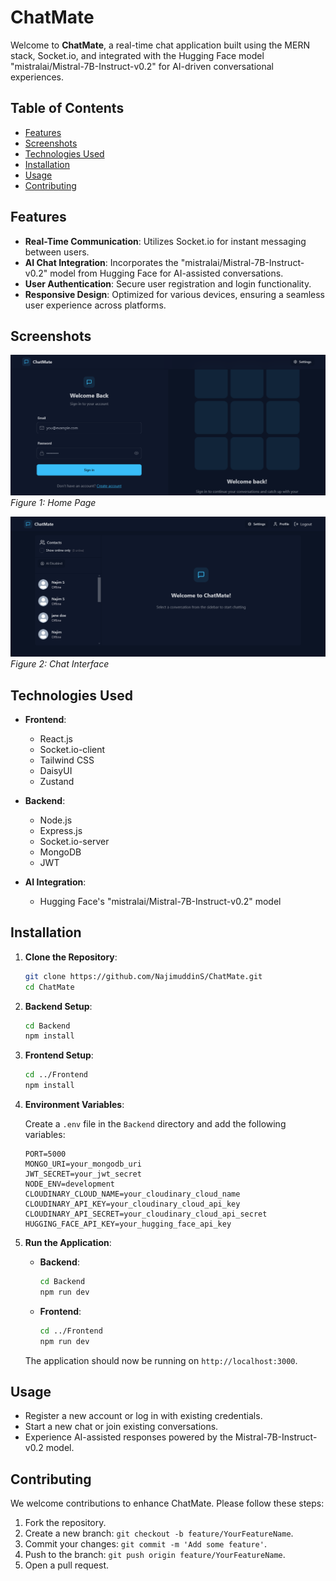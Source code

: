 # ChatMate

Welcome to **ChatMate**, a real-time chat application built using the MERN stack, Socket.io, and integrated with the Hugging Face model "mistralai/Mistral-7B-Instruct-v0.2" for AI-driven conversational experiences.

## Table of Contents

- [Features](#features)
- [Screenshots](#screenshots)
- [Technologies Used](#technologies-used)
- [Installation](#installation)
- [Usage](#usage)
- [Contributing](#contributing)


## Features

- **Real-Time Communication**: Utilizes Socket.io for instant messaging between users.
- **AI Chat Integration**: Incorporates the "mistralai/Mistral-7B-Instruct-v0.2" model from Hugging Face for AI-assisted conversations.
- **User Authentication**: Secure user registration and login functionality.
- **Responsive Design**: Optimized for various devices, ensuring a seamless user experience across platforms.

## Screenshots

![ChatMate Screenshot 1](https://github.com/NajimuddinS/ChatMate/blob/main/screenshots/screenshot1.png)
*Figure 1: Home Page*

![ChatMate Screenshot 2](https://github.com/NajimuddinS/ChatMate/blob/main/screenshots/screenshot2.png)
*Figure 2: Chat Interface*



## Technologies Used

- **Frontend**:
  - React.js
  - Socket.io-client
  - Tailwind CSS
  - DaisyUI
  - Zustand

- **Backend**:
  - Node.js
  - Express.js
  - Socket.io-server
  - MongoDB
  - JWT

- **AI Integration**:
  - Hugging Face's "mistralai/Mistral-7B-Instruct-v0.2" model

## Installation

1. **Clone the Repository**:

   ```bash
   git clone https://github.com/NajimuddinS/ChatMate.git
   cd ChatMate
   ```

2. **Backend Setup**:

   ```bash
   cd Backend
   npm install
   ```

3. **Frontend Setup**:

   ```bash
   cd ../Frontend
   npm install
   ```

4. **Environment Variables**:

   Create a `.env` file in the `Backend` directory and add the following variables:

   ```env
   PORT=5000
   MONGO_URI=your_mongodb_uri
   JWT_SECRET=your_jwt_secret
   NODE_ENV=development
   CLOUDINARY_CLOUD_NAME=your_cloudinary_cloud_name
   CLOUDINARY_API_KEY=your_cloudinary_cloud_api_key
   CLOUDINARY_API_SECRET=your_cloudinary_cloud_api_secret
   HUGGING_FACE_API_KEY=your_hugging_face_api_key
   ```

5. **Run the Application**:

   - **Backend**:

     ```bash
     cd Backend
     npm run dev
     ```

   - **Frontend**:

     ```bash
     cd ../Frontend
     npm run dev
     ```

   The application should now be running on `http://localhost:3000`.

## Usage

- Register a new account or log in with existing credentials.
- Start a new chat or join existing conversations.
- Experience AI-assisted responses powered by the Mistral-7B-Instruct-v0.2 model.

## Contributing

We welcome contributions to enhance ChatMate. Please follow these steps:

1. Fork the repository.
2. Create a new branch: `git checkout -b feature/YourFeatureName`.
3. Commit your changes: `git commit -m 'Add some feature'`.
4. Push to the branch: `git push origin feature/YourFeatureName`.
5. Open a pull request.



